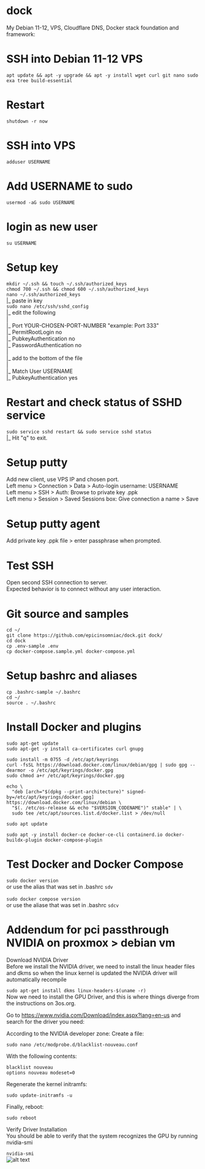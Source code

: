 # dock
My Debian 11-12, VPS, Cloudflare DNS, Docker stack foundation and framework:

# SSH into Debian 11-12 VPS

```apt update && apt -y upgrade && apt -y install wget curl git nano sudo exa tree build-essential```

# Restart

```shutdown -r now```

# SSH into VPS

```adduser USERNAME```

# Add USERNAME to sudo

```usermod -aG sudo USERNAME```

# login as new user

```su USERNAME```

# Setup key

```mkdir ~/.ssh && touch ~/.ssh/authorized_keys``` <br>
```chmod 700 ~/.ssh && chmod 600 ~/.ssh/authorized_keys``` <br>
```nano ~/.ssh/authorized_keys``` <br>
 |_ paste in key <br>
```sudo nano /etc/ssh/sshd_config``` <br>
 |_ edit the following <br>
 | <br>
 |_ Port YOUR-CHOSEN-PORT-NUMBER "example: Port 333" <br>
 |_ PermitRootLogin no <br>
 |_ PubkeyAuthentication no <br>
 |_ PasswordAuthentication no <br>
 | <br>
 |_ add to the bottom of the file <br>
 | <br>
 |_ Match User USERNAME <br>
 |_ PubkeyAuthentication yes <br>
 
# Restart and check status of SSHD service

```sudo service sshd restart && sudo service sshd status```<br>
 |_ Hit "q" to exit.

# Setup putty

Add new client, use VPS IP and chosen port. <br>
Left menu > Connection > Data > Auto-login username: USERNAME <br>
Left menu > SSH > Auth: Browse to private key .ppk <br>
Left menu > Session > Saved Sessions box: Give connection a name > Save <br>

# Setup putty agent

Add private key .ppk file > enter passphrase when prompted.

# Test SSH

Open second SSH connection to server. <br>
Expected behavior is to connect without any user interaction.

# Git source and samples

```cd ~/```<br>
```git clone https://github.com/epicinsomniac/dock.git dock/```<br>
```cd dock```<br>
```cp .env-sample .env```<br>
```cp docker-compose.sample.yml docker-compose.yml```<br>

# Setup bashrc and aliases

```cp .bashrc-sample ~/.bashrc```<br>
```cd ~/```<br>
```source . ~/.bashrc```

# Install Docker and plugins

```sudo apt-get update ```<br>
```sudo apt-get -y install ca-certificates curl gnupg ```<br>

```sudo install -m 0755 -d /etc/apt/keyrings ```<br>
```curl -fsSL https://download.docker.com/linux/debian/gpg | sudo gpg --dearmor -o /etc/apt/keyrings/docker.gpg ```<br>
```sudo chmod a+r /etc/apt/keyrings/docker.gpg ```<br>

```echo \```<br>
```  "deb [arch="$(dpkg --print-architecture)" signed-by=/etc/apt/keyrings/docker.gpg] https://download.docker.com/linux/debian \``` <br>
```  "$(. /etc/os-release && echo "$VERSION_CODENAME")" stable" | \``` <br>
```  sudo tee /etc/apt/sources.list.d/docker.list > /dev/null``` <br>
  
```sudo apt update```

```sudo apt -y install docker-ce docker-ce-cli containerd.io docker-buildx-plugin docker-compose-plugin```

# Test Docker and Docker Compose

```sudo docker version```<br>
or use the alias that was set in .bashrc
```sdv```<br>
<br>
```sudo docker compose version```<br>
or use the aliase that was set in .bashrc
```sdcv```


# Addendum for pci passthrough NVIDIA on proxmox > debian vm

Download NVIDIA Driver<br>
Before we install the NVIDIA driver, we need to install the linux header files and dkms so when the linux kernel is updated the NVIDIA driver will automatically recompile<br>

```sudo apt-get install dkms linux-headers-$(uname -r)```<br>
Now we need to install the GPU Driver, and this is where things diverge from the instructions on 3os.org.

Go to https://www.nvidia.com/Download/index.aspx?lang=en-us and search for the driver you need:

According to the NVIDIA developer zone: Create a file:

```sudo nano /etc/modprobe.d/blacklist-nouveau.conf```

With the following contents:

```blacklist nouveau```<br>
```options nouveau modeset=0```<br>

Regenerate the kernel initramfs:

```sudo update-initramfs -u```<br>

Finally, reboot:

```sudo reboot```<br>

Verify Driver Installation<br>
You should be able to verify that the system recognizes the GPU by running nvidia-smi

```nvidia-smi```<br>
![alt text](https://github.com/epicinsomniac/dock/blob/main/git-images/6_nvidia-smi.png)
